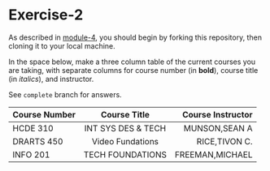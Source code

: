# Exercise-2

As described in [module-4](https://github.com/INFO-201/m4-git-intro), you should begin by forking this repository, then cloning it to your local machine.

In the space below, make a three column table of the current courses you are taking, with separate columns for course number (in **bold**), course title (in _italics_), and instructor.

See `complete` branch for answers.

| Course Number | Course Title | Course Instructor  |
| ------------- |:-------------:| -----:|
| HCDE 310      | INT SYS DES & TECH | MUNSON,SEAN A  |
| DRARTS 450      | Video Fundations    |  RICE,TIVON C.   |
| INFO 201| TECH FOUNDATIONS | FREEMAN,MICHAEL |

